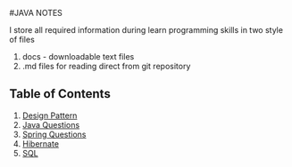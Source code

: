 #JAVA NOTES

I store all required information during learn programming skills in two style of files 

1. docs - downloadable text files
2. .md files for reading direct from git repository

## Table of Contents

1. [Design Pattern](Patterns.md)
2. [Java Questions](JavaQuestions.md)
3. [Spring Questions](SpringQuestions.md)
4. [Hibernate](hibernate.md)
5. [SQL](SQL.md)